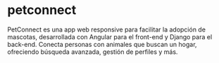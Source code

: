 # petconnect
PetConnect es una app web responsive para facilitar la adopción de mascotas, desarrollada con Angular para el front-end y Django para el back-end. Conecta personas con animales que buscan un hogar, ofreciendo búsqueda avanzada, gestión de perfiles y más.
